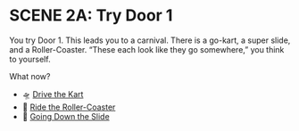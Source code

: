 # SCENE 2A: Try Door 1

You try Door 1. This leads you to a carnival. There is a go-kart, a super slide, and a Roller-Coaster. 
“These each look like they go somewhere,” you think to yourself. 

What now?

- 🛸 [Drive the Kart](./scene3A.md)
- 🤖 [Ride the Roller-Coaster](./scene3B.md)
- 🚀 [Going Down the Slide](./scene3c.md)